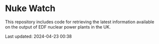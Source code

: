 # Nuke Watch

This repository includes code for retrieving the latest information available on the output of EDF nuclear power plants in the UK.

Last updated: 2024-04-23 00:38